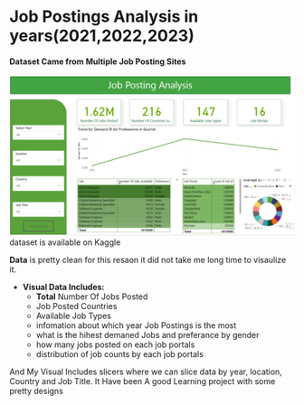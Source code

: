 # Job Postings Analysis in years(2021,2022,2023)
#### Dataset Came from Multiple Job Posting Sites 

<img src="photo.jpg">
dataset is available on Kaggle

**Data** is pretty clean for this resaon it did not take me long time to visaulize it. 
- **Visual Data Includes:**
    - **Total** Number Of Jobs Posted 
    - Job Posted Countries 
    - Available Job Types 
    - infomation about which year Job Postings is the most 
    - what is the hihest demaned Jobs and preferance by gender 
    - how many jobs posted on each job portals
    - distribution of job counts by each job portals 

And My Visual Includes slicers where we can slice data by year, location, Country and Job Title. It Have been A good Learning project with some pretty designs
